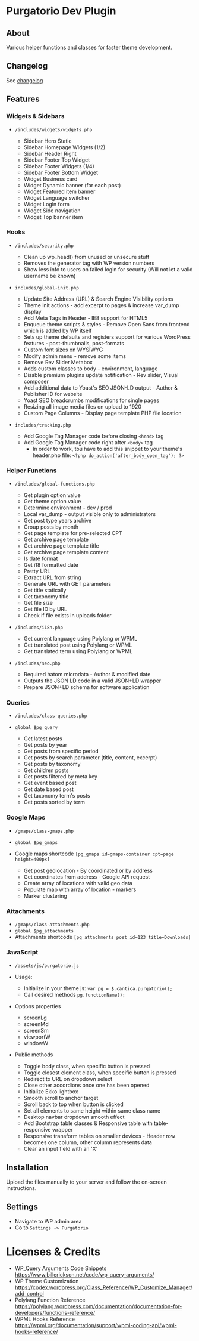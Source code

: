 # Purgatorio Dev Plugin

## About

Various helper functions and classes for faster theme development.

## Changelog
See [changelog](CHANGELOG.md)

## Features

### Widgets & Sidebars
- `/includes/widgets/widgets.php`

  - Sidebar Hero Static
  - Sidebar Homepage Widgets (1/2)
  - Sidebar Header Right
  - Sidebar Footer Top Widget
  - Sidebar Footer Widgets (1/4)
  - Sidebar Footer Bottom Widget
  - Widget Business card
  - Widget Dynamic banner (for each post)
  - Widget Featured item banner
  - Widget Language switcher
  - Widget Login form
  - Widget Side navigation
  - Widget Top banner item

### Hooks
- `/includes/security.php`

  - Clean up wp_head() from unused or unsecure stuff
  - Removes the generator tag with WP version numbers
  - Show less info to users on failed login for security (Will not let a valid username be known)

- `includes/global-init.php`

  - Update Site Address (URL) & Search Engine Visibility options
  - Theme init actions - add excerpt to pages & increase var_dump display
  - Add Meta Tags in Header - IE8 support for HTML5
  - Enqueue theme scripts & styles - Remove Open Sans from frontend which is added by WP itself
  - Sets up theme defaults and registers support for various WordPress features - post-thumbnails, post-formats
  - Custom font sizes on WYSIWYG
  - Modify admin menu - remove some items
  - Remove Rev Slider Metabox
  - Adds custom classes to body - environment, language
  - Disable premium plugins update notification - Rev slider, Visual composer
  - Add additional data to Yoast's SEO JSON-LD output - Author & Publisher ID for website
  - Yoast SEO breadcrumbs modifications for single pages
  - Resizing all image media files on upload to 1920
  - Custom Page Columns - Display page template PHP file location

- `includes/tracking.php`

  - Add Google Tag Manager code before closing `<head>` tag
  - Add Google Tag Manager code right after `<body>` tag
    - In order to work, tou have to add this snippet to your theme's header.php file: `<?php do_action('after_body_open_tag'); ?>`

### Helper Functions
- `/includes/global-functions.php`

  - Get plugin option value
  - Get theme option value
  - Determine environment - dev / prod
  - Local var_dump - output visible only to administrators
  - Get post type years archive
  - Group posts by month
  - Get page template for pre-selected CPT
  - Get archive page template
  - Get archive page template title
  - Get archive page template content
  - Is date format
  - Get i18 formatted date
  - Pretty URL
  - Extract URL from string
  - Generate URL with GET parameters
  - Get title statically
  - Get taxonomy title
  - Get file size
  - Get file ID by URL
  - Check if file exists in uploads folder

- `/includes/i18n.php`

  - Get current language using Polylang or WPML
  - Get translated post using Polylang or WPML
  - Get translated term using Polylang or WPML

- `/includes/seo.php`

  - Required hatom microdata - Author & modified date
  - Outputs the JSON LD code in a valid JSON+LD wrapper
  - Prepare JSON+LD schema for software application

### Queries
- `/includes/class-queries.php`
- `global $pg_query`

  - Get latest posts
  - Get posts by year
  - Get posts from specific period
  - Get posts by search parameter (title, content, excerpt)
  - Get posts by taxonomy
  - Get children posts
  - Get posts filtered by meta key
  - Get event based post
  - Get date based post
  - Get taxonomy term's posts
  - Get posts sorted by term

### Google Maps
- `/gmaps/class-gmaps.php`
- `global $pg_gmaps`
- Google maps shortcode `[pg_gmaps id=gmaps-container cpt=page height=400px]`

  - Get post geolocation - By coordinated or by address
  - Get coordinates from address - Google API request
  - Create array of locations with valid geo data
  - Populate map with array of location - markers
  - Marker clustering
  
### Attachments
- `/gmaps/class-attachments.php`
- `global $pg_attachments`
- Attachments shortcode `[pg_attachments post_id=123 title=Downloads]`

### JavaScript
- `/assets/js/purgatorio.js`
- Usage:
  - Initialize in your theme js: `var pg = $.cantica.purgatorio();`
  - Call desired methods `pg.functionName();`

- Options properties
  - screenLg
  - screenMd
  - screenSm
  - viewportW
  - windowW
  
- Public methods
  - Toggle body class, when specific button is pressed
  - Toggle closest element class, when specific button is pressed
  - Redirect to URL on dropdown select
  - Close other accordions once one has been opened
  - Initialize Ekko lightbox
  - Smooth scroll to anchor target
  - Scroll back to top when button is clicked
  - Set all elements to same height within same class name
  - Desktop navbar dropdown smooth effect
  - Add Bootstrap table classes & Responsive table with table-responsive wrapper
  - Responsive transform tables on smaller devices - Header row becomes one column, other column represents data
  - Clear an input field with an 'X'

## Installation
Upload the files manually to your server and follow the on-screen instructions.

## Settings
- Navigate to WP admin area
- Go to `Settings -> Purgatorio`

Licenses & Credits
=
- WP_Query Arguments Code Snippets https://www.billerickson.net/code/wp_query-arguments/
- WP Theme Customization https://codex.wordpress.org/Class_Reference/WP_Customize_Manager/add_control
- Polylang Function Reference https://polylang.wordpress.com/documentation/documentation-for-developers/functions-reference/
- WPML Hooks Reference https://wpml.org/documentation/support/wpml-coding-api/wpml-hooks-reference/
